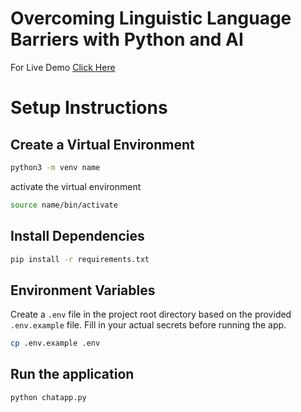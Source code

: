 
# Overcoming Linguistic Language Barriers with Python and AI

For Live Demo [Click Here](https://lang.ashin.me/)

# Setup Instructions

## Create a Virtual Environment

```bash
python3 -m venv name
```
activate the virtual environment

```bash
source name/bin/activate
```
## Install Dependencies

```bash
pip install -r requirements.txt
```


## Environment Variables
Create a `.env` file in the project root directory based on the provided `.env.example` file. Fill in your actual secrets before running the app.

```bash
cp .env.example .env
```


## Run the application

```bash
python chatapp.py
```
